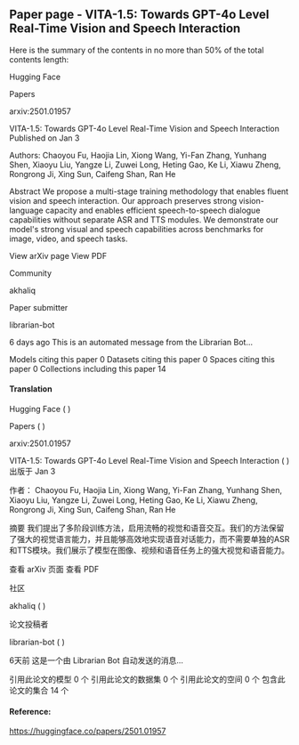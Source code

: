 ## Paper page - VITA-1.5: Towards GPT-4o Level Real-Time Vision and Speech Interaction

Here is the summary of the contents in no more than 50% of the total contents length:

Hugging Face

 Papers
        
arxiv:2501.01957


VITA-1.5: Towards GPT-4o Level Real-Time Vision and Speech Interaction
Published on Jan 3

Authors:
Chaoyou Fu, Haojia Lin, Xiong Wang, Yi-Fan Zhang, Yunhang Shen, Xiaoyu Liu, Yangze Li, Zuwei Long, Heting Gao, Ke Li, Xiawu Zheng, Rongrong Ji, Xing Sun, Caifeng Shan, Ran He

Abstract
We propose a multi-stage training methodology that enables fluent vision and speech interaction. Our approach preserves strong vision-language capacity and enables efficient speech-to-speech dialogue capabilities without separate ASR and TTS modules. We demonstrate our model's strong visual and speech capabilities across benchmarks for image, video, and speech tasks.

View arXiv page
View PDF

Community

akhaliq

Paper submitter

librarian-bot

6 days ago
This is an automated message from the Librarian Bot... 

Models citing this paper 0
Datasets citing this paper 0
Spaces citing this paper 0
Collections including this paper 14

#### Translation 

<document>
Hugging Face ( )

 Papers ( )


arxiv:2501.01957


VITA-1.5: Towards GPT-4o Level Real-Time Vision and Speech Interaction ( )
出版于 Jan 3

作者：
Chaoyou Fu, Haojia Lin, Xiong Wang, Yi-Fan Zhang, Yunhang Shen, Xiaoyu Liu, Yangze Li, Zuwei Long, Heting Gao, Ke Li, Xiawu Zheng, Rongrong Ji, Xing Sun, Caifeng Shan, Ran He

摘要
我们提出了多阶段训练方法，启用流畅的视觉和语音交互。我们的方法保留了强大的视觉语言能力，并且能够高效地实现语音对话能力，而不需要单独的ASR和TTS模块。我们展示了模型在图像、视频和语音任务上的强大视觉和语音能力。

查看 arXiv 页面
查看 PDF

社区

akhaliq ( )

论文投稿者

librarian-bot ( )

6天前
这是一个由 Librarian Bot 自动发送的消息...

引用此论文的模型 0 个
引用此论文的数据集 0 个
引用此论文的空间 0 个
包含此论文的集合 14 个</document>

#### Reference: 

https://huggingface.co/papers/2501.01957